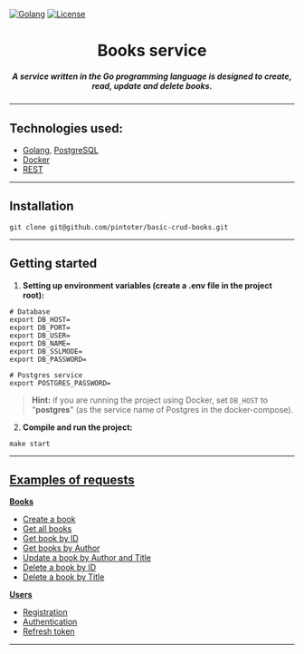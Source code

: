 [![Golang](https://img.shields.io/badge/Go-v1.21-EEEEEE?logo=go&logoColor=white&labelColor=00ADD8)](https://go.dev/)
[![License](https://img.shields.io/badge/license-MIT-green)](LICENSE)

<div align="center">
    <h1>Books service</h1>
    <h5>
        A service written in the Go programming language is designed to create, read, update and delete books.
    </h5>
</div>

---

## Technologies used:
- [Golang](https://go.dev), [PostgreSQL](https://www.postgresql.org/)
- [Docker](https://www.docker.com/)
- [REST](https://ru.wikipedia.org/wiki/REST)

---

## Installation
```shell
git clone git@github.com/pintoter/basic-crud-books.git
```

---

## Getting started
1. **Setting up environment variables (create a .env file in the project root):**
```dotenv
# Database
export DB_HOST=
export DB_PORT=
export DB_USER=
export DB_NAME=
export DB_SSLMODE=
export DB_PASSWORD=

# Postgres service
export POSTGRES_PASSWORD=

```
> **Hint:**
if you are running the project using Docker, set `DB_HOST` to "**postgres**" (as the service name of Postgres in the docker-compose).

2. **Compile and run the project:**
```shell
make start
```

---

## [Examples of requests](./docs/examples/02-requests.md)

**[Books](./docs/examples/02-requests.md#Books)**
* [Create a book](./docs/examples/02-requests.md#1-create-a-segment)
* [Get all books](./docs/examples/02-requests.md#2-create-a-segment-with-an-indication-of-the-percentage-of-automatic-addition)
* [Get book by ID](./docs/examples/02-requests.md#2-create-a-segment-with-an-indication-of-the-percentage-of-automatic-addition)
* [Get books by Author](./docs/examples/02-requests.md#2-create-a-segment-with-an-indication-of-the-percentage-of-automatic-addition)
* [Update a book by Author and Title](./docs/examples/02-requests.md#2-create-a-segment-with-an-indication-of-the-percentage-of-automatic-addition)
* [Delete a book by ID](./docs/examples/02-requests.md#3-delete-a-segment-by-name)
* [Delete a book by Title](./docs/examples/02-requests.md#4-delete-a-segment-by-id)

**[Users](./docs/examples/02-requests.md#Users)**
* [Registration](./docs/examples/02-requests.md#1-registration)
* [Authentication](./docs/examples/02-requests.md#2-authentication)
* [Refresh token](./docs/examples/02-requests.md#3-refresh-toke)
---
